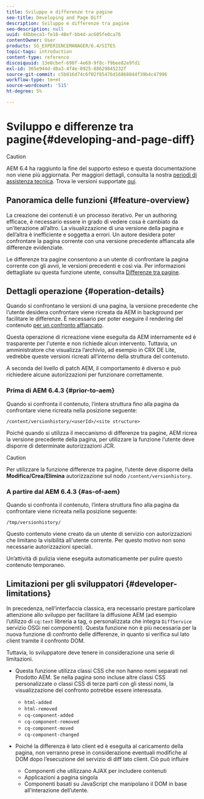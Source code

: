 ```yaml
---
title: Sviluppo e differenze tra pagine
seo-title: Developing and Page Diff
description: Sviluppo e differenze tra pagine
seo-description: null
uuid: 48bbeca3-fe16-48ef-bb4d-ac605fe0ca76
contentOwner: User
products: SG_EXPERIENCEMANAGER/6.4/SITES
topic-tags: introduction
content-type: reference
discoiquuid: 13e8cbef-698f-4e69-9f8c-f9bee82e9fd1
exl-id: 365e944d-d8a3-4f4e-8925-88629845232f
source-git-commit: c5b816d74c6f02f85476d16868844f39b4c47996
workflow-type: tm+mt
source-wordcount: '515'
ht-degree: 5%

---
```


# Sviluppo e differenze tra pagine{#developing-and-page-diff}

>[!CAUTION]
>
>AEM 6.4 ha raggiunto la fine del supporto esteso e questa documentazione non viene più aggiornata. Per maggiori dettagli, consulta la nostra [periodi di assistenza tecnica](https://helpx.adobe.com/it/support/programs/eol-matrix.html). Trova le versioni supportate [qui](https://experienceleague.adobe.com/docs/).

## Panoramica delle funzioni {#feature-overview}

La creazione dei contenuti è un processo iterativo. Per un authoring efficace, è necessario essere in grado di vedere cosa è cambiato da un’iterazione all’altro. La visualizzazione di una versione della pagina e dell’altra è inefficiente e soggetta a errori. Un autore desidera poter confrontare la pagina corrente con una versione precedente affiancata alle differenze evidenziate.

Le differenze tra pagine consentono a un utente di confrontare la pagina corrente con gli avvii, le versioni precedenti e così via. Per informazioni dettagliate su questa funzione utente, consulta [Differenze tra pagine](/help/sites-authoring/page-diff.md).

## Dettagli operazione {#operation-details}

Quando si confrontano le versioni di una pagina, la versione precedente che l’utente desidera confrontare viene ricreata da AEM in background per facilitare le differenze. È necessario per poter eseguire il rendering del contenuto [per un confronto affiancato](/help/sites-authoring/page-diff.md#presentation-of-differences).

Questa operazione di ricreazione viene eseguita da AEM internamente ed è trasparente per l&#39;utente e non richiede alcun intervento. Tuttavia, un amministratore che visualizza l’archivio, ad esempio in CRX DE Lite, vedrebbe queste versioni ricreati all’interno della struttura del contenuto.

A seconda del livello di patch AEM, il comportamento è diverso e può richiedere alcune autorizzazioni per funzionare correttamente.

### Prima di AEM 6.4.3 {#prior-to-aem}

Quando si confronta il contenuto, l’intera struttura fino alla pagina da confrontare viene ricreata nella posizione seguente:

`/content/versionhistory/<userId>/<site structure>`

Poiché quando si utilizza il meccanismo di differenze tra pagine, AEM ricrea la versione precedente della pagina, per utilizzare la funzione l’utente deve disporre di determinate autorizzazioni JCR.

>[!CAUTION]
>
>Per utilizzare la funzione differenze tra pagine, l’utente deve disporre della **Modifica/Crea/Elimina** autorizzazione sul nodo `/content/versionhistory`.

### A partire dal AEM 6.4.3 {#as-of-aem}

Quando si confronta il contenuto, l’intera struttura fino alla pagina da confrontare viene ricreata nella posizione seguente:

`/tmp/versionhistory/`

Questo contenuto viene creato da un utente di servizio con autorizzazioni che limitano la visibilità all&#39;utente corrente. Per questo motivo non sono necessarie autorizzazioni speciali.

Un’attività di pulizia viene eseguita automaticamente per pulire questo contenuto temporaneo.

## Limitazioni per gli sviluppatori {#developer-limitations}

In precedenza, nell’interfaccia classica, era necessario prestare particolare attenzione allo sviluppo per facilitare la diffusione AEM (ad esempio l’utilizzo di `cq:text` libreria a tag, o personalizzata che integra `DiffService` servizio OSGi nei componenti). Questa funzione non è più necessaria per la nuova funzione di confronto delle differenze, in quanto si verifica sul lato client tramite il confronto DOM.

Tuttavia, lo sviluppatore deve tenere in considerazione una serie di limitazioni.

* Questa funzione utilizza classi CSS che non hanno nomi separati nel Prodotto AEM. Se nella pagina sono incluse altre classi CSS personalizzate o classi CSS di terze parti con gli stessi nomi, la visualizzazione del confronto potrebbe essere interessata.

   * `html-added`
   * `html-removed`
   * `cq-component-added`
   * `cq-component-removed`
   * `cq-component-moved`
   * `cq-component-changed`

* Poiché la differenza è lato client ed è eseguita al caricamento della pagina, non verranno prese in considerazione eventuali modifiche al DOM dopo l’esecuzione del servizio di diff lato client. Ciò può influire

   * Componenti che utilizzano AJAX per includere contenuti
   * Applicazioni a pagina singola
   * Componenti basati su JavaScript che manipolano il DOM in base all’interazione dell’utente.
